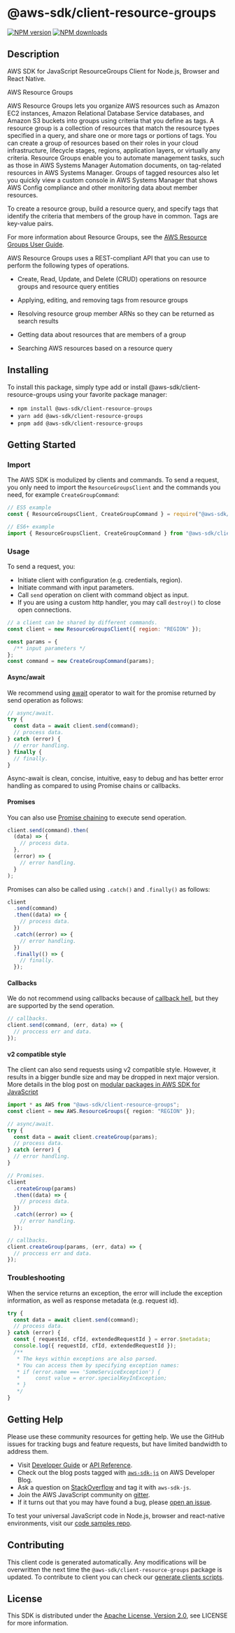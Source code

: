 # @aws-sdk/client-resource-groups

[![NPM version](https://img.shields.io/npm/v/@aws-sdk/client-resource-groups/latest.svg)](https://www.npmjs.com/package/@aws-sdk/client-resource-groups)
[![NPM downloads](https://img.shields.io/npm/dm/@aws-sdk/client-resource-groups.svg)](https://www.npmjs.com/package/@aws-sdk/client-resource-groups)

## Description

AWS SDK for JavaScript ResourceGroups Client for Node.js, Browser and React Native.

<fullname>AWS Resource Groups</fullname>

<p>AWS Resource Groups lets you organize AWS resources such as Amazon EC2 instances, Amazon Relational Database Service
databases, and Amazon S3 buckets into groups using criteria that you define as tags. A
resource group is a collection of resources that match the resource types specified in a
query, and share one or more tags or portions of tags. You can create a group of
resources based on their roles in your cloud infrastructure, lifecycle stages, regions,
application layers, or virtually any criteria. Resource Groups enable you to automate management
tasks, such as those in AWS Systems Manager Automation documents, on tag-related resources in
AWS Systems Manager. Groups of tagged resources also let you quickly view a custom console in
AWS Systems Manager that shows AWS Config compliance and other monitoring data about member
resources.</p>
<p>To create a resource group, build a resource query, and specify tags that identify the
criteria that members of the group have in common. Tags are key-value pairs.</p>
<p>For more information about Resource Groups, see the <a href="https://docs.aws.amazon.com/ARG/latest/userguide/welcome.html">AWS Resource Groups User Guide</a>.</p>
<p>AWS Resource Groups uses a REST-compliant API that you can use to perform the following types of
operations.</p>
<ul>
<li>
<p>Create, Read, Update, and Delete (CRUD) operations on resource groups and
resource query entities</p>
</li>
<li>
<p>Applying, editing, and removing tags from resource groups</p>
</li>
<li>
<p>Resolving resource group member ARNs so they can be returned as search
results</p>
</li>
<li>
<p>Getting data about resources that are members of a group</p>
</li>
<li>
<p>Searching AWS resources based on a resource query</p>
</li>
</ul>

## Installing

To install this package, simply type add or install @aws-sdk/client-resource-groups
using your favorite package manager:

- `npm install @aws-sdk/client-resource-groups`
- `yarn add @aws-sdk/client-resource-groups`
- `pnpm add @aws-sdk/client-resource-groups`

## Getting Started

### Import

The AWS SDK is modulized by clients and commands.
To send a request, you only need to import the `ResourceGroupsClient` and
the commands you need, for example `CreateGroupCommand`:

```js
// ES5 example
const { ResourceGroupsClient, CreateGroupCommand } = require("@aws-sdk/client-resource-groups");
```

```ts
// ES6+ example
import { ResourceGroupsClient, CreateGroupCommand } from "@aws-sdk/client-resource-groups";
```

### Usage

To send a request, you:

- Initiate client with configuration (e.g. credentials, region).
- Initiate command with input parameters.
- Call `send` operation on client with command object as input.
- If you are using a custom http handler, you may call `destroy()` to close open connections.

```js
// a client can be shared by different commands.
const client = new ResourceGroupsClient({ region: "REGION" });

const params = {
  /** input parameters */
};
const command = new CreateGroupCommand(params);
```

#### Async/await

We recommend using [await](https://developer.mozilla.org/en-US/docs/Web/JavaScript/Reference/Operators/await)
operator to wait for the promise returned by send operation as follows:

```js
// async/await.
try {
  const data = await client.send(command);
  // process data.
} catch (error) {
  // error handling.
} finally {
  // finally.
}
```

Async-await is clean, concise, intuitive, easy to debug and has better error handling
as compared to using Promise chains or callbacks.

#### Promises

You can also use [Promise chaining](https://developer.mozilla.org/en-US/docs/Web/JavaScript/Guide/Using_promises#chaining)
to execute send operation.

```js
client.send(command).then(
  (data) => {
    // process data.
  },
  (error) => {
    // error handling.
  }
);
```

Promises can also be called using `.catch()` and `.finally()` as follows:

```js
client
  .send(command)
  .then((data) => {
    // process data.
  })
  .catch((error) => {
    // error handling.
  })
  .finally(() => {
    // finally.
  });
```

#### Callbacks

We do not recommend using callbacks because of [callback hell](http://callbackhell.com/),
but they are supported by the send operation.

```js
// callbacks.
client.send(command, (err, data) => {
  // proccess err and data.
});
```

#### v2 compatible style

The client can also send requests using v2 compatible style.
However, it results in a bigger bundle size and may be dropped in next major version. More details in the blog post
on [modular packages in AWS SDK for JavaScript](https://aws.amazon.com/blogs/developer/modular-packages-in-aws-sdk-for-javascript/)

```ts
import * as AWS from "@aws-sdk/client-resource-groups";
const client = new AWS.ResourceGroups({ region: "REGION" });

// async/await.
try {
  const data = await client.createGroup(params);
  // process data.
} catch (error) {
  // error handling.
}

// Promises.
client
  .createGroup(params)
  .then((data) => {
    // process data.
  })
  .catch((error) => {
    // error handling.
  });

// callbacks.
client.createGroup(params, (err, data) => {
  // proccess err and data.
});
```

### Troubleshooting

When the service returns an exception, the error will include the exception information,
as well as response metadata (e.g. request id).

```js
try {
  const data = await client.send(command);
  // process data.
} catch (error) {
  const { requestId, cfId, extendedRequestId } = error.$metadata;
  console.log({ requestId, cfId, extendedRequestId });
  /**
   * The keys within exceptions are also parsed.
   * You can access them by specifying exception names:
   * if (error.name === 'SomeServiceException') {
   *     const value = error.specialKeyInException;
   * }
   */
}
```

## Getting Help

Please use these community resources for getting help.
We use the GitHub issues for tracking bugs and feature requests, but have limited bandwidth to address them.

- Visit [Developer Guide](https://docs.aws.amazon.com/sdk-for-javascript/v3/developer-guide/welcome.html)
  or [API Reference](https://docs.aws.amazon.com/AWSJavaScriptSDK/v3/latest/index.html).
- Check out the blog posts tagged with [`aws-sdk-js`](https://aws.amazon.com/blogs/developer/tag/aws-sdk-js/)
  on AWS Developer Blog.
- Ask a question on [StackOverflow](https://stackoverflow.com/questions/tagged/aws-sdk-js) and tag it with `aws-sdk-js`.
- Join the AWS JavaScript community on [gitter](https://gitter.im/aws/aws-sdk-js-v3).
- If it turns out that you may have found a bug, please [open an issue](https://github.com/aws/aws-sdk-js-v3/issues/new/choose).

To test your universal JavaScript code in Node.js, browser and react-native environments,
visit our [code samples repo](https://github.com/aws-samples/aws-sdk-js-tests).

## Contributing

This client code is generated automatically. Any modifications will be overwritten the next time the `@aws-sdk/client-resource-groups` package is updated.
To contribute to client you can check our [generate clients scripts](https://github.com/aws/aws-sdk-js-v3/tree/main/scripts/generate-clients).

## License

This SDK is distributed under the
[Apache License, Version 2.0](http://www.apache.org/licenses/LICENSE-2.0),
see LICENSE for more information.
